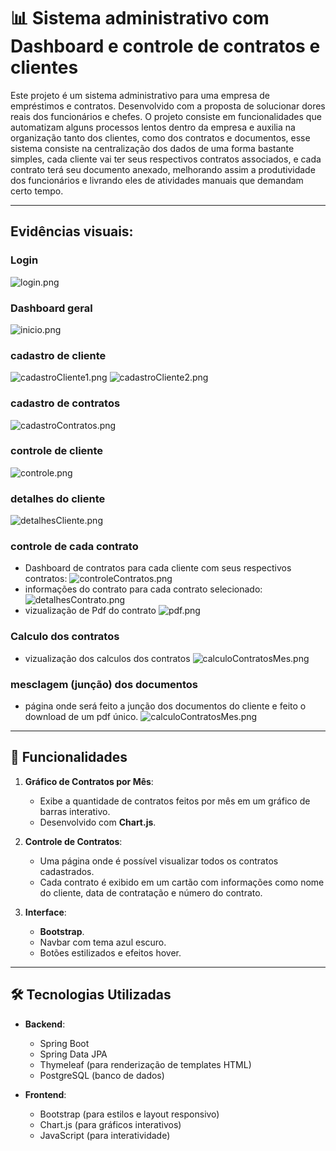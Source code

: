 # 📊 Sistema administrativo com Dashboard e controle de contratos e clientes

Este projeto é um sistema administrativo para 
uma empresa de empréstimos e contratos.
Desenvolvido com a proposta de solucionar dores reais
dos funcionários e chefes. O projeto consiste 
em funcionalidades que automatizam alguns processos
lentos dentro da empresa e auxilia na organização 
tanto dos clientes, como dos contratos e documentos,
esse sistema consiste na centralização dos dados de uma
forma bastante simples, cada cliente vai ter seus
respectivos contratos associados, e cada contrato terá
seu documento anexado, melhorando assim a produtividade
dos funcionários e livrando eles de atividades manuais
que demandam certo tempo.


---
## Evidências visuais:

### Login
![login.png](VisualEvidency/login.png)

### Dashboard geral
![inicio.png](VisualEvidency/inicio.png)

### cadastro de cliente
![cadastroCliente1.png](VisualEvidency/cadastroCliente.png)
![cadastroCliente2.png](VisualEvidency/cadastroCliente2.png)

### cadastro de contratos
![cadastroContratos.png](VisualEvidency/cadastroContrato.png)

### controle de cliente
![controle.png](VisualEvidency/controle.png)

### detalhes do cliente
![detalhesCliente.png](VisualEvidency/detalhesCliente.png)

### controle de cada contrato
- Dashboard de contratos para cada cliente com seus respectivos contratos:
![controleContratos.png](VisualEvidency/controleContratos.png)
- informações do contrato para cada contrato selecionado:
  ![detalhesContrato.png](VisualEvidency/detalhesContrato.png)
- vizualização de Pdf do contrato
  ![pdf.png](VisualEvidency/pdf.png)

### Calculo dos contratos
- vizualização dos calculos dos contratos
  ![calculoContratosMes.png](VisualEvidency/calculoContratosMes.png)

### mesclagem (junção) dos documentos
- página onde será feito a junção dos documentos
do cliente e feito o download de um pdf único.
  ![calculoContratosMes.png](VisualEvidency/mesclarDocs.png)
---

## 🚀 Funcionalidades

1. **Gráfico de Contratos por Mês**:
    - Exibe a quantidade de contratos feitos por mês em um gráfico de barras interativo.
    - Desenvolvido com **Chart.js**.

2. **Controle de Contratos**:
    - Uma página onde é possível visualizar todos os contratos cadastrados.
    - Cada contrato é exibido em um cartão com informações como nome do cliente, data de contratação e número do contrato.

3. **Interface**:
    -  **Bootstrap**.
    - Navbar com tema azul escuro.
    - Botões estilizados e efeitos hover.

---

## 🛠️ Tecnologias Utilizadas

- **Backend**:
    - Spring Boot
    - Spring Data JPA
    - Thymeleaf (para renderização de templates HTML)
    - PostgreSQL (banco de dados)

- **Frontend**:
    - Bootstrap (para estilos e layout responsivo)
    - Chart.js (para gráficos interativos)
    - JavaScript (para interatividade)